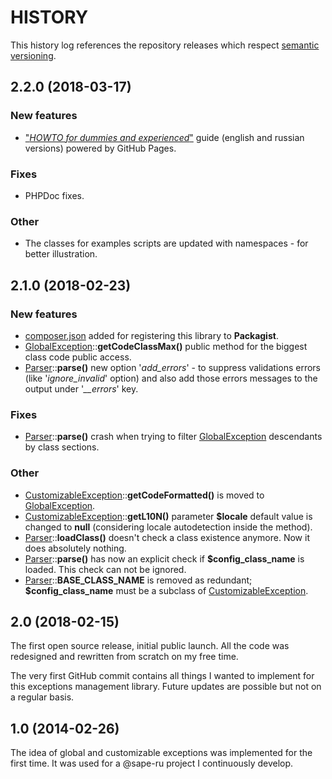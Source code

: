# HISTORY

This history log references the repository releases which respect [semantic versioning](https://semver.org/).

## 2.2.0 (2018-03-17)

### New features

- ["_HOWTO for dummies and experienced_"](https://magicpush.github.io/enterprise-exception/) guide (english and russian
versions) powered by GitHub Pages.

### Fixes

- PHPDoc fixes.

### Other

- The classes for examples scripts are updated with namespaces - for better illustration.

## 2.1.0 (2018-02-23)

### New features

- [composer.json](composer.json) added for registering this library to **Packagist**.
- [GlobalException](src/GlobalException.php)::**getCodeClassMax()** public method
for the biggest class code public access.
- [Parser](src/CustomizableException/Parser.php)::**parse()** new option '_add_errors_' - to suppress validations errors
(like '_ignore_invalid_' option) and also add those errors messages to the output under '_\_\_errors_' key.

### Fixes

- [Parser](src/CustomizableException/Parser.php)::**parse()** crash when trying to filter
[GlobalException](src/GlobalException.php) descendants by class sections.

### Other

- [CustomizableException](src/CustomizableException/CustomizableException.php)::**getCodeFormatted()**
is moved to [GlobalException](src/GlobalException.php).
- [CustomizableException](src/CustomizableException/CustomizableException.php)::**getL10N()** parameter **$locale**
default value is changed to **null** (considering locale autodetection inside the method).
- [Parser](src/CustomizableException/Parser.php)::**loadClass()** doesn't check a class existence anymore.
Now it does absolutely nothing.
- [Parser](src/CustomizableException/Parser.php)::**parse()** has now an explicit check
if **$config_class_name** is loaded. This check can not be ignored.
- [Parser](src/CustomizableException/Parser.php)::**BASE_CLASS_NAME** is removed as redundant; **$config_class_name**
must be a subclass of [CustomizableException](src/CustomizableException/CustomizableException.php).

## 2.0 (2018-02-15)

The first open source release, initial public launch. All the code was redesigned and rewritten from scratch on my free
time.

The very first GitHub commit contains all things I wanted to implement for this exceptions management library. Future
updates are possible but not on a regular basis.

## 1.0 (2014-02-26)

The idea of global and customizable exceptions was implemented for the first time. It was used for a @sape-ru project
I continuously develop.

